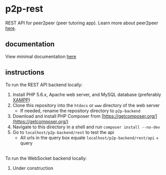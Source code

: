 # p2p-rest
REST API for peer2peer (peer tutoring app). Learn more about peer2peer [here](https://github.com/peer2peer/p2p-app/p2p-about).

## documentation
View minimal documentation [here](http://p2p.anuv.me/docs.txt)

## instructions
To run the REST API backend locally:
 1. Install PHP 5.6.x, Apache web server, and MySQL database (preferably [XAMPP](https://www.apachefriends.org/))
 2. Clone this repository into the `htdocs` or `www` directory of the web server
    - If needed, rename the repository directory to `p2p-backend`
 3. Download and install PHP Composer from [https://getcomposer.org/](https://getcomposer.org/)
 4. Navigate to this directory in a shell and run `composer install --no-dev`
 5. Go to `localhost/p2p-backend/rest` to test the api
    - All urls in the query box equate `localhost/p2p-backend/rest/api` + query

&nbsp;  
To run the WebSocket backend locally:
 1. Under construction
